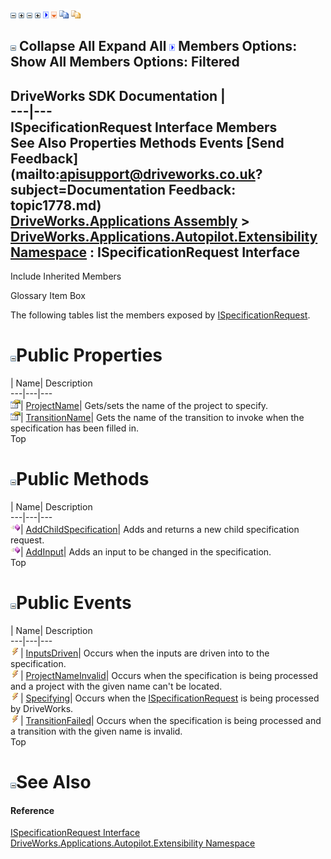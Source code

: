 ![](dotnetimages/collapse.gif) ![](dotnetimages/expand.gif) ![](dotnetimages/collapse.gif) ![](dotnetimages/expand.gif) ![](dotnetimages/drpdown.gif) ![](dotnetimages/drpdown_orange.gif) ![](dotnetimages/copycode.gif) ![](dotnetimages/copycodeHighlight.gif)

![](dotnetimages/collapse.gif) Collapse All Expand All ![](dotnetimages/drpdown.gif) Members Options: Show All  Members Options: Filtered   
---  
DriveWorks SDK Documentation  |   
---|---  
ISpecificationRequest Interface Members   
See Also Properties Methods Events [Send Feedback](mailto:apisupport@driveworks.co.uk?subject=Documentation Feedback: topic1778.md)  
[DriveWorks.Applications Assembly](topic13.md) > [DriveWorks.Applications.Autopilot.Extensibility Namespace](topic1633.md) : ISpecificationRequest Interface  
---  
  
Include Inherited Members    


Glossary Item Box

The following tables list the members exposed by [ISpecificationRequest](topic1778.md).

# ![](dotnetimages/collapse.gif)Public Properties

| Name| Description  
---|---|---  
![ Property](dotnetimages/Property.gif)| [ProjectName](topic1785.md)| Gets/sets the name of the project to specify.   
![ Property](dotnetimages/Property.gif)| [TransitionName](topic1786.md)| Gets the name of the transition to invoke when the specification has been filled in.   
Top

# ![](dotnetimages/collapse.gif)Public Methods

| Name| Description  
---|---|---  
![ Method](dotnetimages/Method.gif)| [AddChildSpecification](topic1783.md)| Adds and returns a new child specification request.   
![ Method](dotnetimages/Method.gif)| [AddInput](topic1784.md)| Adds an input to be changed in the specification.   
Top

# ![](dotnetimages/collapse.gif)Public Events

| Name| Description  
---|---|---  
![ Event](dotnetimages/Event.gif)| [InputsDriven](topic1787.md)| Occurs when the inputs are driven into to the specification.   
![ Event](dotnetimages/Event.gif)| [ProjectNameInvalid](topic1788.md)| Occurs when the specification is being processed and a project with the given name can't be located.   
![ Event](dotnetimages/Event.gif)| [Specifying](topic1789.md)| Occurs when the [ISpecificationRequest](topic1778.md) is being processed by DriveWorks.   
![ Event](dotnetimages/Event.gif)| [TransitionFailed](topic1790.md)| Occurs when the specification is being processed and a transition with the given name is invalid.   
Top

# ![](dotnetimages/collapse.gif)See Also

#### Reference

[ISpecificationRequest Interface](topic1778.md)   
[DriveWorks.Applications.Autopilot.Extensibility Namespace](topic1633.md)


